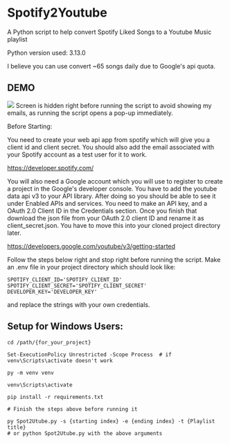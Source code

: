 # Spotify2Youtube

A Python script to help convert Spotify Liked Songs to a Youtube Music playlist

Python version used: 3.13.0

I believe you can use convert ~65 songs daily due to Google's api quota.
## DEMO
<img src="it works.gif"/>
Screen is hidden right before running the script to avoid showing my emails, as running the script opens a pop-up immediately.


Before Starting:

You need to create your web api app from spotify which will give you a client id and client secret. You should also add the email associated with your Spotify account as a test user for it to work.

https://developer.spotify.com/

You will also need a Google account which you will use to register to create a project in the Google's developer console. 
You have to add the youtube data api v3 to your API library. After doing so you should
be able to see it under Enabled APIs and services.
You need to make an API key, and a OAuth 2.0 Client ID in the Credentials section. 
Once you finish that download the json file from your OAuth 2.0 client ID and rename it as client_secret.json. 
You have to move this into your cloned project directory later.

https://developers.google.com/youtube/v3/getting-started

Follow the steps below right and stop right before running the script. Make an .env file in your project directory which should look like: 
```
SPOTIFY_CLIENT_ID='SPOTIFY_CLIENT_ID'
SPOTIFY_CLIENT_SECRET='SPOTIFY_CLIENT_SECRET'
DEVELOPER_KEY='DEVELOPER_KEY'

```
and replace the strings with your own credentials.

## Setup for Windows Users:

```
cd /path/{for_your_project}

Set-ExecutionPolicy Unrestricted -Scope Process  # if venv\Scripts\activate doesn't work

py -m venv venv

venv\Scripts\activate

pip install -r requirements.txt

# Finish the steps above before running it 

py Spot2Utube.py -s {starting index} -e {ending index} -t {Playlist title} 
# or python Spot2Utube.py with the above arguments
```

